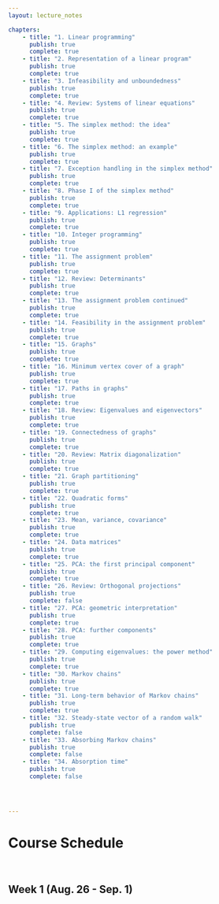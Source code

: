 ```yaml
---
layout: lecture_notes

chapters:
    - title: "1. Linear programming"
      publish: true
      complete: true
    - title: "2. Representation of a linear program"
      publish: true
      complete: true
    - title: "3. Infeasibility and unboundedness"
      publish: true
      complete: true
    - title: "4. Review: Systems of linear equations"
      publish: true
      complete: true
    - title: "5. The simplex method: the idea"
      publish: true
      complete: true
    - title: "6. The simplex method: an example"
      publish: true
      complete: true
    - title: "7. Exception handling in the simplex method"
      publish: true
      complete: true
    - title: "8. Phase I of the simplex method"
      publish: true
      complete: true
    - title: "9. Applications: L1 regression"
      publish: true
      complete: true
    - title: "10. Integer programming"
      publish: true
      complete: true
    - title: "11. The assignment problem"
      publish: true
      complete: true
    - title: "12. Review: Determinants"
      publish: true
      complete: true
    - title: "13. The assignment problem continued"
      publish: true
      complete: true
    - title: "14. Feasibility in the assignment problem"
      publish: true
      complete: true
    - title: "15. Graphs"
      publish: true
      complete: true
    - title: "16. Minimum vertex cover of a graph"
      publish: true
      complete: true
    - title: "17. Paths in graphs"
      publish: true
      complete: true
    - title: "18. Review: Eigenvalues and eigenvectors"
      publish: true
      complete: true
    - title: "19. Connectedness of graphs"
      publish: true
      complete: true
    - title: "20. Review: Matrix diagonalization"
      publish: true
      complete: true
    - title: "21. Graph partitioning"
      publish: true
      complete: true
    - title: "22. Quadratic forms"
      publish: true
      complete: true
    - title: "23. Mean, variance, covariance"
      publish: true
      complete: true
    - title: "24. Data matrices"
      publish: true
      complete: true
    - title: "25. PCA: the first principal component"
      publish: true
      complete: true
    - title: "26. Review: Orthogonal projections"
      publish: true
      complete: false
    - title: "27. PCA: geometric interpretation"
      publish: true
      complete: true
    - title: "28. PCA: further components"
      publish: true
      complete: true
    - title: "29. Computing eigenvalues: the power method"
      publish: true
      complete: true
    - title: "30. Markov chains"
      publish: true
      complete: true
    - title: "31. Long-term behavior of Markov chains"
      publish: true
      complete: true
    - title: "32. Steady-state vector of a random walk"
      publish: true
      complete: false
    - title: "33. Absorbing Markov chains"
      publish: true
      complete: false
    - title: "34. Absorption time"
      publish: true
      complete: false




---
```


# Course Schedule

<br/>

## Week 1 (Aug. 26 - Sep. 1)


